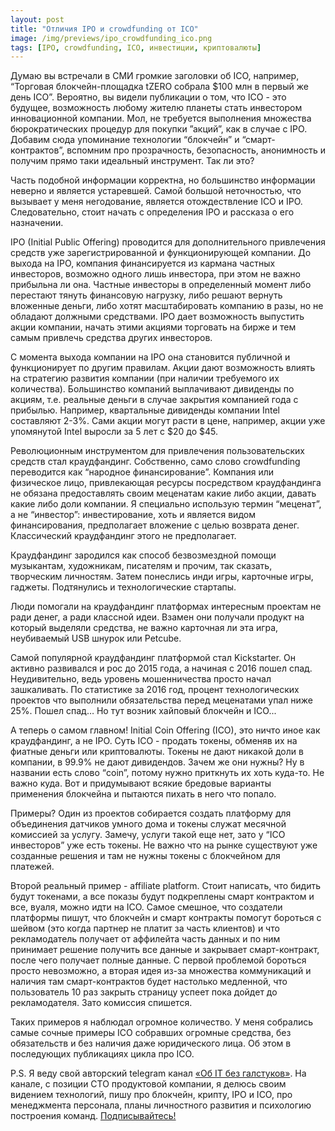 ```yaml
---
layout: post
title: "Отличия IPO и crowdfunding от ICO"
image: /img/previews/ipo_crowdfunding_ico.png
tags: [IPO, crowdfunding, ICO, инвестиции, криптовалюты]
---
```

Думаю вы встречали в СМИ громкие заголовки об ICO, например, “Торговая блокчейн-площадка tZERO собрала $100 млн
в первый же день ICO”. Вероятно, вы видели публикации о том, что ICO - это будущее, возможность любому жителю
планеты стать инвестором инновационной компании. Мол, не требуется выполнения множества бюрократических процедур
для покупки ”акций”, как в случае с IPO. Добавим сюда упоминание технологии “блокчейн” и “смарт-контрактов”, вспомним
про прозрачность, безопасность, анонимность и получим прямо таки идеальный инструмент. Так ли это?

Часть подобной информации корректна, но большинство информации неверно и является устаревшей. Самой большой
неточностью, что вызывает у меня негодование, является отождествление ICO и IPO. Следовательно, стоит начать с
определения IPO и рассказа о его назначении.

IPO (Initial Public Offering) проводится для дополнительного привлечения средств уже зарегистрированной и
функционирующей компании. До выхода на IPO, компания финансируется из кармана частных инвесторов, возможно одного
лишь инвестора, при этом не важно прибыльна ли она. Частные инвесторы в определенный момент либо перестают тянуть
финансовую нагрузку, либо решают вернуть вложенные деньги, либо хотят масштабировать компанию в разы, но не обладают
должными средствами. IPO дает возможность выпустить акции компании, начать этими акциями торговать на бирже и тем
самым привлечь средства других инвесторов.

С момента выхода компании на IPO она становится публичной и функционирует по другим правилам. Акции дают возможность
влиять на стратегию развития компании (при наличии требуемого их количества). Большинство компаний выплачивают
дивиденды по акциям, т.е. реальные деньги в случае закрытия компанией года с прибылью. Например, квартальные дивиденды
компании Intel составляют 2-3%. Сами акции могут расти в цене, например, акции уже упомянутой Intel выросли
за 5 лет с $20 до $45.

Революционным инструментом для привлечения пользовательских средств стал краудфандинг. Собственно, само слово
crowdfunding переводится как “народное финансирование”. Компания или физическое лицо, привлекающая ресурсы
посредством краудфандинга не обязана предоставлять своим меценатам какие либо акции, давать какие либо доли компании.
Я специально использую термин “меценат”, а не “инвестор”: инвестирование, хоть и является видом финансирования,
предполагает вложение с целью возврата денег. Классический краудфандинг этого не предполагает.

Краудфандинг зародился как способ безвозмездной помощи музыкантам, художникам, писателям и прочим, так сказать,
творческим личностям. Затем понеслись инди игры, карточные игры, гаджеты. Подтянулись и технологические стартапы.

Люди помогали на краудфандинг платформах интересным проектам не ради денег, а ради классной идеи. Взамен они
получали продукт на который выделяли средства, не важно карточная ли эта игра, неубиваемый USB шнурок или Petcube.

Самой популярной краудфандинг платформой стал Kickstarter. Он активно развивался и рос до 2015 года, а начиная с
2016 пошел спад. Неудивительно, ведь уровень мошенничества просто начал зашкаливать. По статистике за 2016 год,
процент технологических проектов что выполнили обязательства перед меценатами упал ниже 25%. Пошел спад… Но тут
возник хайповый блокчейн и ICO...

А теперь о самом главном! Initial Coin Offering (ICO), это ничто иное как краудфандинг, а не IPO. Суть ICO - продать
токены, обменяв их на фиатные деньги или криптовалюты. Токены не дают никакой доли в компании, в 99.9% не дают
дивидендов. Зачем же они нужны? Ну в названии есть слово “coin”, потому нужно приткнуть их хоть куда-то. Не важно
куда. Вот и придумывают всякие бредовые варианты применения блокчейна и пытаются пихать в него что попало.

Примеры? Один из проектов собирается создать платформу для объединения датчиков умного дома и токены служат месячной
комиссией за услугу. Замечу, услуги такой еще нет, зато у “ICO инвесторов” уже есть токены. Не важно что на рынке
существуют уже созданные решения и там не нужны токены с блокчейном для платежей.

Второй реальный пример - affiliate platform. Стоит написать, что бидить будут токенами, а все показы будут
подкреплены смарт контрактом и все, вуаля, можно идти на ICO. Самое смешное, что создатели платформы пишут, что
блокчейн и смарт контракты помогут бороться с шейвом (это когда партнер не платит за часть клиентов) и что
рекламодатель получает от аффилейта часть данных и по ним принимает решение получить все данные и закрывает
смарт-контракт, после чего получает полные данные. С первой проблемой бороться просто невозможно, а вторая идея
из-за множества коммуникаций и наличия там смарт-контрактов будет настолько медленной, что пользователь 10 раз
закрыть страницу успеет пока дойдет до рекламодателя. Зато комиссия спишется.

Таких примеров я наблюдал огромное количество. У меня собрались самые сочные примеры ICO собравших огромные средства,
без обязательств и без наличия даже юридического лица. Об этом в последующих публикациях цикла про ICO.

P.S. Я веду свой авторский telegram канал [«Об IT без галстуков»](https://goo.gl/E3AFL1). На канале, с позиции
CTO продуктовой компании, я делюсь своим видением технологий, пишу про блокчейн, крипту, IPO и ICO, про менеджмента
персонала, планы личностного развития и психологию построения команд. [Подписывайтесь!](https://goo.gl/E3AFL1)
